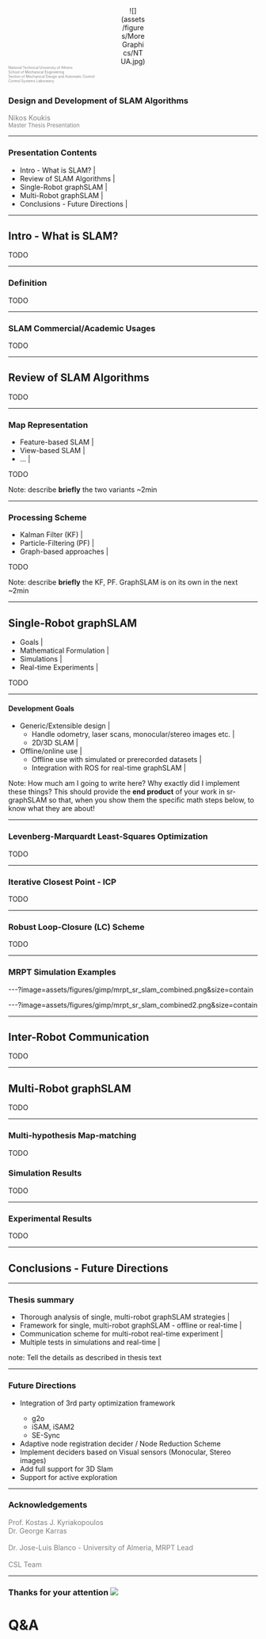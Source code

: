 
<center><div style="width:10%">
![](assets/figures/MoreGraphics/NTUA.jpg)
</div></center>

<div style="color:gray; font-size:0.5em; height:3em;">
National Technical University of Athens<br>
School of Mechanical Engineering<br>
Section of Mechanical Design and Automatic Control<br>
Control Systems Laboratory<br>
</div>

<br>


### Design and Development of SLAM Algorithms

<div style="color:gray; font-size:2em; font-size: 1em">
Nikos Koukis<br>
</div>
<div style="color:gray; font-size:2em; font-size: 0.8em">
Master Thesis Presentation
</div>


<!--TODO Add a date -->
<!--TODO Add current section in right/left footer-->
<!--DONE-Works fine- Make this an offline version-->
<!--DONE-Works-fine- Test presenter mode-->

---

### Presentation Contents

- Intro - What is SLAM? |
- Review of SLAM Algorithms |
- Single-Robot graphSLAM |
- Multi-Robot graphSLAM |
- Conclusions - Future Directions |

---

## Intro - What is SLAM?

TODO

---

### Definition

TODO

---

### SLAM Commercial/Academic Usages

TODO

---

<!--- --------- End of Intro - What is SLAM?-->


## Review of SLAM Algorithms


TODO

---

### Map Representation

- Feature-based SLAM |
- View-based SLAM |
- ... |

TODO

Note:
describe **briefly** the two variants
~2min

---


### Processing Scheme

- Kalman Filter (KF) |
- Particle-Filtering (PF) |
- Graph-based approaches |

TODO

Note:
describe **briefly** the KF, PF. GraphSLAM is on its own in the next
~2min

---

<!--- --------- End of Review of SLAM Algorithms-->


## Single-Robot graphSLAM

- Goals |
- Mathematical Formulation |
- Simulations |
- Real-time Experiments |

TODO

---

#### Development Goals

- Generic/Extensible design |
  - Handle odometry, laser scans, monocular/stereo images etc. |
  - 2D/3D SLAM |
- Offline/online use |
  - Offline use with simulated or prerecorded datasets |
  - Integration with ROS for real-time graphSLAM |

Note:
How much am I going to write here?
Why exactly did I implement these things?
This should provide the **end product** of your work in sr-graphSLAM so that,
when you show them the specific math steps below, to know what they are about!

---

### Levenberg-Marquardt Least-Squares Optimization

TODO

---

### Iterative Closest Point - ICP

TODO

---

### Robust Loop-Closure (LC) Scheme

TODO

---


### MRPT Simulation Examples

<!--https://github.com/gitpitch/gitpitch/wiki/Image-Animations-Workflows -->

---?image=assets/figures/gimp/mrpt_sr_slam_combined.png&size=contain
<!-- .slide: data-background-transition="none" -->
---?image=assets/figures/gimp/mrpt_sr_slam_combined2.png&size=contain
<!-- .slide: data-background-transition="none" -->

---

<!--- --------- End of Single-Robot graphSLAM-->

## Inter-Robot Communication

TODO

---

<!--- --------- End of Inter-Robot Communication-->

## Multi-Robot graphSLAM

TODO

---

### Multi-hypothesis Map-matching

TODO

### Simulation Results

TODO

---

### Experimental Results

TODO

---

<!--- --------- End of Multi-Robot graphSLAM-->

## Conclusions - Future Directions

---

### Thesis summary

- Thorough analysis of single, multi-robot graphSLAM strategies |
- Framework for single, multi-robot graphSLAM - offline or real-time |
- Communication scheme for multi-robot real-time experiment |
- Multiple tests in simulations and real-time |


note:
Tell the details as described in thesis text

---

### Future Directions

<ul>
  <div class="fragment">
    <li>Integration of 3rd party optimization framework</li>
    <ul>
      <li>g2o</li>
      <li>iSAM, iSAM2</li>
      <li>SE-Sync</li>
    </ul>
  </div>

  <div class="fragment">
    <li>Adaptive node registration decider / Node Reduction Scheme</li>
  </div>


  <div class="fragment">
    <li>Implement deciders based on Visual sensors (Monocular, Stereo images)</li>
  </div>

  <div class="fragment">
    <li>Add full support for 3D Slam</li>
  </div>

  <div class="fragment">
    <li>Support for active exploration</li>
  </div>
</ul>

<!--- --------- End of Conclusions - Future Directions-->

---

### Acknowledgements

<div style="color:gray; font-size:2em; font-size: 1em">
Prof. Kostas J. Kyriakopoulos<br>
Dr. George Karras
</div>
<br>

<div style="color:gray; font-size:2em; font-size: 1em">
Dr. Jose-Luis Blanco - University of Almeria, MRPT Lead<br>
</div>
<br>

<div style="color:gray; font-size:2em; font-size: 1em">
CSL Team
</div>

<!--- --------- End of Acknowledgements-->

---

### Thanks for your attention ![](https://raw.githubusercontent.com/github/gemoji/master/images/bowtie.png)

# Q&A
